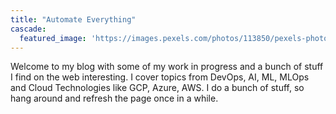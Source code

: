 ```yaml
---
title: "Automate Everything"
cascade:
  featured_image: 'https://images.pexels.com/photos/113850/pexels-photo-113850.jpeg'
---
```


Welcome to my blog with some of my work in progress and a bunch of stuff I find on the web interesting. I cover topics from DevOps, AI, ML, MLOps and Cloud Technologies like GCP, Azure, AWS. I do a bunch of stuff, so hang around and refresh the page once in a while.